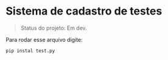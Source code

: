 <h1>Sistema de cadastro de testes</h1>

> Status do projeto: Em dev.

Para rodar esse arquivo digite:

```
pip instal test.py
```
